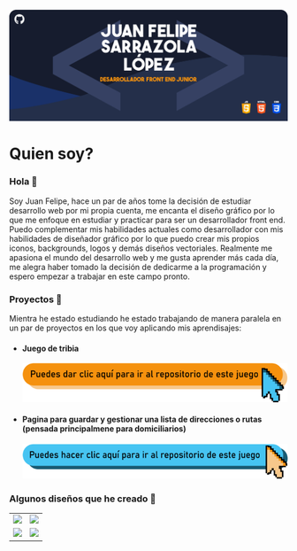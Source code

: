 ![Perfil-head-image](/images/profile/perfil-head.png)
# Quien soy? 
### Hola 👋
Soy Juan Felipe, hace un par de años tome la decisión de estudiar desarrollo web por mi propia cuenta, me encanta el diseño gráfico por lo que me enfoque en estudiar y practicar para ser un desarrollador front end. Puedo complementar mis habilidades actuales como desarrollador con mis habilidades de diseñador gráfico por lo que puedo crear mis propios iconos, backgrounds, logos y demás diseños vectoriales.
Realmente me apasiona el mundo del desarrollo web y me gusta aprender más cada día, me alegra haber tomado la decisión de dedicarme a la programación y espero empezar a trabajar en este campo pronto.

### Proyectos 📖
Mientra he estado estudiando he estado trabajando de manera paralela en un par de proyectos en los que voy aplicando mis aprendisajes:

+ #### Juego de tribia
  [![enlace naranja](/images/profile/enlace_naranja.png)](https://github.com/JFSarrazola/TribiaGame)
+ #### Pagina para guardar y gestionar una lista de direcciones o rutas (pensada principalmene para domiciliarios)
  [![enlace azul](/images/profile/enlace_azul.png)](https://github.com/JFSarrazola/app-de-direcciones/tree/develop)

### Algunos diseños que he creado 🎨
<table>
  <tr>
    <td>
      <a href="/images/myDesign/jason-St.png"></a>
      <image src="/images/myDesign/jason-St.png"></image>
    </td>
    <td>
      <a href="/images/myDesign/Robert-Dw.png"></a>
      <image src="/images/myDesign/Robert-Dw.png"></image>
    </td>
  </tr>
    <tr>
    <td>
      <a href="/images/myDesign/Logo-RocketWhale.png"></a>
      <image src="/images/myDesign/Logo-RocketWhale.png"></image>
    </td>
    <td>
      <a href="/images/myDesign/Robert-DW.png"></a>
      <image src="/images/myDesign/Robert-DW.png"></image>
    </td>
  </tr>
  
</table>

 

